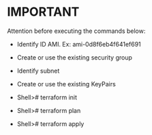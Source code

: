 # IMPORTANT

Attention before executing the commands below:
 - Identify ID AMI. Ex: ami-0d8f6eb4f641ef691
 - Create or use the existing security group 
 - Identify subnet
 - Create or use the existing KeyPairs

 
- Shell># terraform init 
- Shell># terraform plan
- Shell># terraform apply
